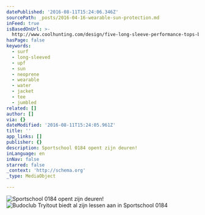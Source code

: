 ```yaml
---
datePublished: '2016-08-11T15:24:06.346Z'
sourcePath: _posts/2016-04-16-wearable-sun-protection.md
inFeed: true
isBasedOnUrl: >-
  http://www.coolhunting.com/design/five-long-sleeve-performance-tops-beach-sun-protection
hasPage: false
keywords:
  - surf
  - long-sleeved
  - upf
  - sun
  - neoprene
  - wearable
  - water
  - jacket
  - tee
  - jumbled
related: []
author: []
via: {}
dateModified: '2016-08-11T15:24:05.961Z'
title: ''
app_links: []
publisher: {}
description: Sportschool 0184 opent zijn deuren!
inLanguage: en
inNav: false
starred: false
_context: 'http://schema.org'
_type: MediaObject

---
```

![Sportschool 0184 opent zijn deuren!](https://the-grid-user-content.s3-us-west-2.amazonaws.com/5dbf41ca-d390-4347-90d9-ab877e5f413a.jpg)
![Budoclub Tryitout biedt al zijn lessen aan in Sportschool 0184](https://the-grid-user-content.s3-us-west-2.amazonaws.com/49a94436-7bbd-4cb1-8ecf-3d70440c7fbd.png)